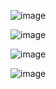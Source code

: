 
![image](https://github.com/tandat27/tandat27/assets/167153827/d58e7559-4661-4d49-a4cc-6788c6ff5b06)

![image](https://github.com/tandat27/tandat27/assets/167153827/3f8586bc-defd-4995-b1d3-16eef21b5f95)

![image](https://github.com/tandat27/tandat27/assets/167153827/54de8616-d812-45e0-bd61-458cd46e5262)

![image](https://github.com/tandat27/tandat27/assets/167153827/8ff53a62-da0c-4753-af9a-58afd9b00a97)
